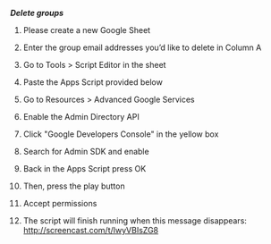 ***Delete groups***

1) Please create a new Google Sheet

2) Enter the group email addresses you’d like to delete in Column A

3) Go to Tools > Script Editor in the sheet

4) Paste the Apps Script provided below

5) Go to Resources > Advanced Google Services

6) Enable the Admin Directory API

7) Click "Google Developers Console" in the yellow box

8) Search for Admin SDK and enable

9) Back in the Apps Script press OK

10) Then, press the play button

11) Accept permissions

12) The script will finish running when this message disappears: http://screencast.com/t/IwyVBIsZG8
